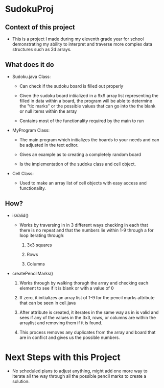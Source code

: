 # SudokuProj

## Context of this project

- This is a project I made during my eleventh grade year for school demonstrating my ability to interpret and traverse more complex data structures such as 2d arrays.

## What does it do
- Sudoku.java Class:

    - Can check if the sudoku board is filled out properly

    - Given the sudoku board intiialized in a 9x9 array list representing the filled in data within a board, the program will be able to determine the "tic marks" or the possible values that can go into the the blank or null items within the array

    - Contains most of the functionality required by the main to run


- MyProgram Class:

    - The main program which initializes the boards to your needs and can be adjusted in the text editor.

    - Gives an example as to creating a completely random board

    - Is the implementation of the sudoku class and cell object.

- Cell Class:

    - Used to make an array list of cell objects with easy access and functionality.

## How?

- isValid()

    - Works by traversing in in 3 different ways checking in each that there is no repeat and that the numbers lie within 1-9 through a for loop iterating through:

        1. 3x3 squares

        2. Rows

        3. Columns

- createPencilMarks()
    1. Works through by walking thorugh the array and checking each element to see if it is blank or with a value of 0

    2. If zero, it initializes an array list of 1-9 for the pencil marks attribute that can be seen in cell.java

    3. After attribute is created, it iterates in the same way as in is valid and sees if any of the values in the 3x3, rows, or columns are within the arraylist and removing them if it is found. 

    4. This process removes any duplicates from the array and board that are in conflict and gives us the possible numbers.

# Next Steps with this Project

- No scheduled plans to adjust anything, might add one more way to iterate all the way through all the possible pencil marks to create a solution.